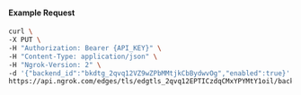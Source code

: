 <!-- Code generated for API Clients. DO NOT EDIT. -->

#### Example Request

```bash
curl \
-X PUT \
-H "Authorization: Bearer {API_KEY}" \
-H "Content-Type: application/json" \
-H "Ngrok-Version: 2" \
-d '{"backend_id":"bkdtg_2qvq12VZ9wZPbMMtjkCbBydwvOg","enabled":true}' \
https://api.ngrok.com/edges/tls/edgtls_2qvq12EPTICzdqCMxYPYMtY1oil/backend
```
